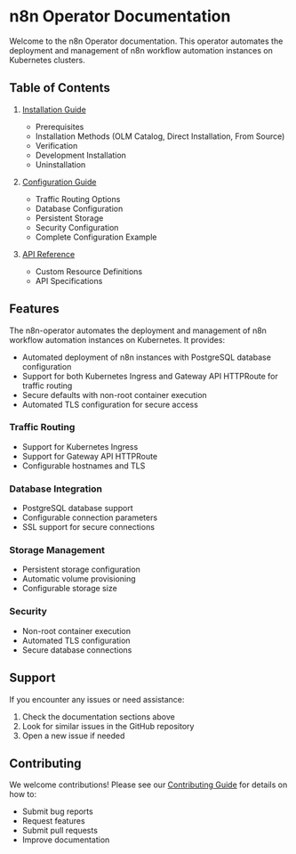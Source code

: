 # n8n Operator Documentation

Welcome to the n8n Operator documentation. This operator automates the deployment and management of n8n workflow automation instances on Kubernetes clusters.

## Table of Contents

1. [Installation Guide](installation.md)
   * Prerequisites
   * Installation Methods (OLM Catalog, Direct Installation, From Source)
   * Verification
   * Development Installation
   * Uninstallation

2. [Configuration Guide](configuration.md)
   - Traffic Routing Options
   - Database Configuration
   - Persistent Storage
   - Security Configuration
   - Complete Configuration Example

3. [API Reference](api.rst)
   - Custom Resource Definitions
   - API Specifications

## Features

The n8n-operator automates the deployment and management of n8n workflow automation instances on Kubernetes. It provides:

- Automated deployment of n8n instances with PostgreSQL database configuration
- Support for both Kubernetes Ingress and Gateway API HTTPRoute for traffic routing
- Secure defaults with non-root container execution
- Automated TLS configuration for secure access

### Traffic Routing
- Support for Kubernetes Ingress
- Support for Gateway API HTTPRoute
- Configurable hostnames and TLS

### Database Integration
- PostgreSQL database support
- Configurable connection parameters
- SSL support for secure connections

### Storage Management
- Persistent storage configuration
- Automatic volume provisioning
- Configurable storage size

### Security
- Non-root container execution
- Automated TLS configuration
- Secure database connections

## Support

If you encounter any issues or need assistance:
1. Check the documentation sections above
2. Look for similar issues in the GitHub repository
3. Open a new issue if needed

## Contributing

We welcome contributions! Please see our [Contributing Guide](../CONTRIBUTING.md) for details on how to:
- Submit bug reports
- Request features
- Submit pull requests
- Improve documentation
